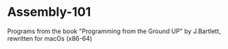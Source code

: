 # Assembly-101
Programs from the book "Programming from the Ground UP" by J.Bartlett, rewritten for macOs (x86-64)
